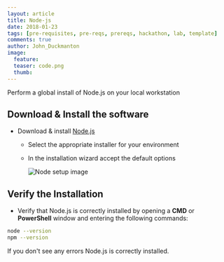 ```yaml
---
layout: article
title: Node-js
date: 2018-01-23
tags: [pre-requisites, pre-reqs, prereqs, hackathon, lab, template]
comments: true
author: John_Duckmanton
image:
  feature: 
  teaser: code.png
  thumb: 
---
```

Perform a global install of Node.js on your local workstation

## Download & Install the software

* Download & install [Node.js](https://nodejs.org/en/download/)
    * Select the appropriate installer for your environment
    
    * In the installation wizard accept the default options

        ![Node setup image](../images/node/node-js-installer.png)

## Verify the Installation

* Verify that Node.js is correctly installed by opening a **CMD** or **PowerShell** window and entering the following commands:

```bash
node --version
npm --version
```

  If you don't see any errors Node.js is correctly installed.

